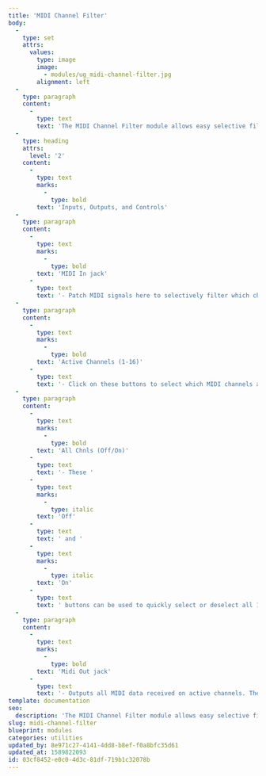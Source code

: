 ```yaml
---
title: 'MIDI Channel Filter'
body:
  -
    type: set
    attrs:
      values:
        type: image
        image:
          - modules/ug_midi-channel-filter.jpg
        alignment: left
  -
    type: paragraph
    content:
      -
        type: text
        text: 'The MIDI Channel Filter module allows easy selective filtering of any combination of channelized MIDI data and includes "All On" and "All Off" buttons to quickly enable or disable all MIDI channels. This module can be used in various ways including muting/unmuting MIDI channels on the fly, splitting data to multiple MIDI destinations, or rerouting MIDI channels. You could, for example, use the MIDI Channel Filter to isolate a single channel of MIDI from a signal and reroute its data to a different channel and/or destination using a MIDI Output module.'
  -
    type: heading
    attrs:
      level: '2'
    content:
      -
        type: text
        marks:
          -
            type: bold
        text: 'Inputs, Outputs, and Controls'
  -
    type: paragraph
    content:
      -
        type: text
        marks:
          -
            type: bold
        text: 'MIDI In jack'
      -
        type: text
        text: '- Patch MIDI signals here to selectively filter which channels are passed to the output jack. The small LED lights red when MIDI is being received.'
  -
    type: paragraph
    content:
      -
        type: text
        marks:
          -
            type: bold
        text: 'Active Channels (1-16)'
      -
        type: text
        text: '- Click on these buttons to select which MIDI channels are passed to the output jack. Channels are active when their corresponding button is lit green. MIDI data received on active channels will be passed to the output while data received on unselected channels will be filtered out.'
  -
    type: paragraph
    content:
      -
        type: text
        marks:
          -
            type: bold
        text: 'All Chnls (Off/On)'
      -
        type: text
        text: '- These '
      -
        type: text
        marks:
          -
            type: italic
        text: 'Off'
      -
        type: text
        text: ' and '
      -
        type: text
        marks:
          -
            type: italic
        text: 'On'
      -
        type: text
        text: ' buttons can be used to quickly select or deselect all 16 MIDI channels with a single click.'
  -
    type: paragraph
    content:
      -
        type: text
        marks:
          -
            type: bold
        text: 'Midi Out jack'
      -
        type: text
        text: '- Outputs all MIDI data received on active channels. The small LED lights red when MIDI is being output.'
template: documentation
seo:
  description: 'The MIDI Channel Filter module allows easy selective filtering of any combination of channelized MIDI data and includes "All On" and "All Off" buttons to quickly enable or disable all MIDI channels.'
slug: midi-channel-filter
blueprint: modules
categories: utilities
updated_by: 8e971c27-4141-4dd8-b8ef-f0a8bfc35d61
updated_at: 1589822093
id: 03cf8452-e0c0-4d3c-81df-719b1c32078b
---
```

